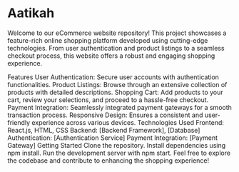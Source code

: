 # Aatikah

Welcome to our eCommerce website repository! This project showcases a feature-rich online shopping platform developed using cutting-edge technologies. From user authentication and product listings to a seamless checkout process, this website offers a robust and engaging shopping experience.

Features
User Authentication: Secure user accounts with authentication functionalities.
Product Listings: Browse through an extensive collection of products with detailed descriptions.
Shopping Cart: Add products to your cart, review your selections, and proceed to a hassle-free checkout.
Payment Integration: Seamlessly integrated payment gateways for a smooth transaction process.
Responsive Design: Ensures a consistent and user-friendly experience across various devices.
Technologies Used
Frontend: React.js, HTML, CSS
Backend: [Backend Framework], [Database]
Authentication: [Authentication Service]
Payment Integration: [Payment Gateway]
Getting Started
Clone the repository.
Install dependencies using npm install.
Run the development server with npm start.
Feel free to explore the codebase and contribute to enhancing the shopping experience!
